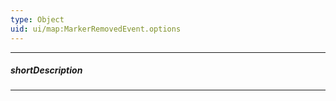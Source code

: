 ```yaml
---
type: Object
uid: ui/map:MarkerRemovedEvent.options
---
```

---
##### shortDescription
<!-- Description goes here -->

---
<!-- Description goes here -->